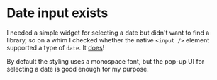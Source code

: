 # Date input exists

I needed a simple widget for selecting a date but didn't want to find a library, so on a whim I checked whether the native `<input />` element supported a type of `date`.
It [does](https://developer.mozilla.org/en-US/docs/Web/HTML/Element/input/date)!

By default the styling uses a monospace font, but the pop-up UI for selecting a date is good enough for my purpose.
